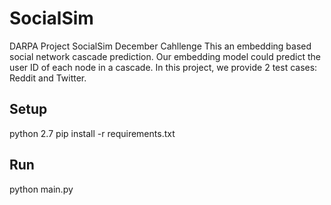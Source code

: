 # SocialSim
DARPA Project SocialSim December Cahllenge
This an embedding based social network cascade prediction. Our embedding model could predict the user ID of each node in a cascade. In this project, we provide 2 test cases: Reddit and Twitter.

Setup
--
python 2.7
pip install -r requirements.txt

Run
--
python main.py


